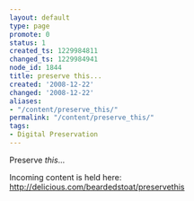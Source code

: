 ```yaml
---
layout: default
type: page
promote: 0
status: 1
created_ts: 1229984811
changed_ts: 1229984941
node_id: 1844
title: preserve this...
created: '2008-12-22'
changed: '2008-12-22'
aliases:
- "/content/preserve_this/"
permalink: "/content/preserve_this/"
tags:
- Digital Preservation
---
```

Preserve _this_...

Incoming content is held here: <http://delicious.com/beardedstoat/preservethis>

